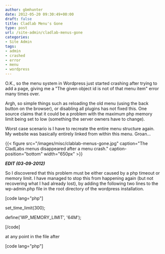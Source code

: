 ```yaml
---
author: gbmhunter
date: 2012-05-20 09:30:49+00:00
draft: false
title: Cladlab Menu's Gone
type: post
url: /site-admin/cladlab-menus-gone
categories:
- Site Admin
tags:
- admin
- crashed
- error
- menu
- wordpress
---
```


O.K., so the menu system in Wordpress just started crashing after trying to add a page, giving me a "The given object id is not of that menu item" error many times over.

Argh, so simple things such as reloading the old menu (using the back button on the browser), or disabling all plugins has not fixed this. One source claims that it could be a problem with the maximum php memory limit being set to low (something the server owners have to change).

Worst case scenario is I have to recreate the entire menu structure again. My website was basically entirely linked from within this menu. Groan...

{{< figure src="/images/misc/clablab-menus-gone.jpg" caption="The CladLabs menus disappeared after a menu crash." caption-position="bottom" width="650px" >}}

_**EDIT (03-09-2012)**_

So I discovered that this problem must be either caused by a php timeout or memory limit. I have managed to stop this from happening again (but not recovering what I had already lost), by adding the following two lines to the wp-admin.php file in the root directory of the wordpress installation.

[code lang="php"]

set_time_limit(300);

define('WP_MEMORY_LIMIT', '64M');

[/code]

at any point in the file after

[code lang="php"]

<?php

[/code]

and before

[code lang="php"]

if ( !defined('ABSPATH') )

[/code]

There was no specific reason to choose a time of 300 seconds and memory limit of 64MB, they just turned out to be large enough so that the php engine could handle the menus. This still means that large menus will take ages to update (minutes!), but at least you don't loose it all!
